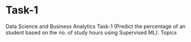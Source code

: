 # Task-1
Data Science and Business Analytics Task-1 (Predict the percentage of an student based on the no. of study hours using Supervised ML).  Topics
